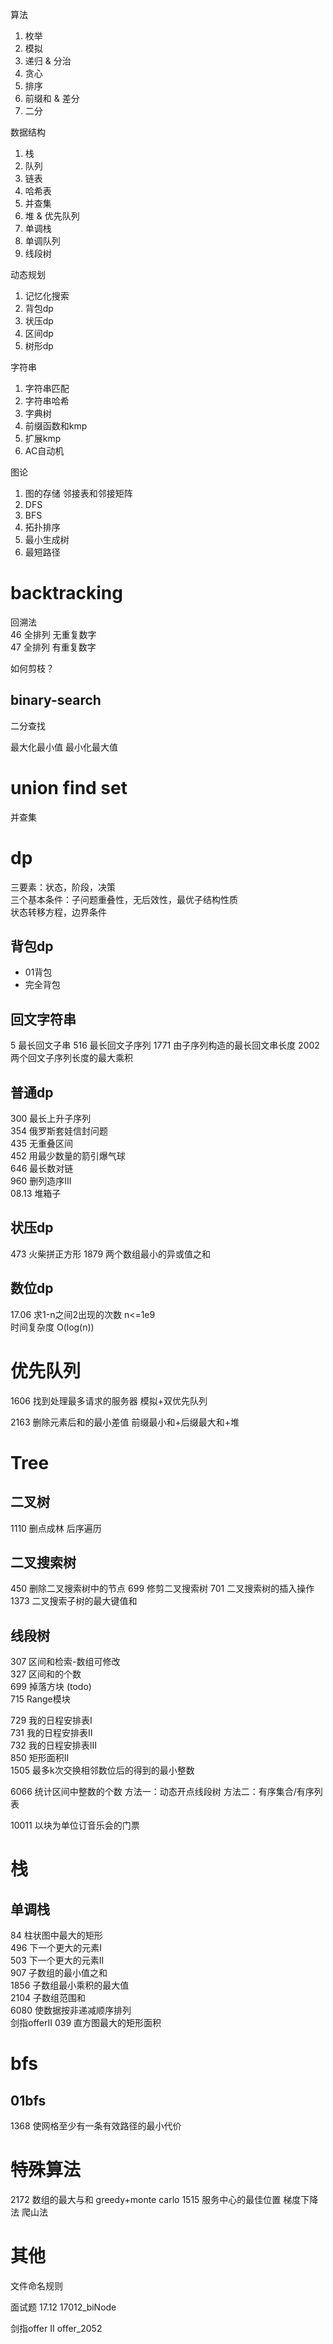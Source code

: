 
算法  
1. 枚举  
2. 模拟
3. 递归 & 分治
4. 贪心
5. 排序
6. 前缀和 & 差分
7. 二分

数据结构
1. 栈
2. 队列
3. 链表
4. 哈希表
5. 并查集
6. 堆 & 优先队列
7. 单调栈
8. 单调队列
9. 线段树

动态规划
1. 记忆化搜索
2. 背包dp
3. 状压dp
4. 区间dp
5. 树形dp

字符串
1. 字符串匹配
2. 字符串哈希
3. 字典树
4. 前缀函数和kmp
5. 扩展kmp
6. AC自动机

图论
1. 图的存储 邻接表和邻接矩阵
2. DFS
3. BFS
4. 拓扑排序
5. 最小生成树
6. 最短路径




# backtracking
回溯法  
46 全排列 无重复数字  
47 全排列 有重复数字

如何剪枝？

## binary-search
二分查找

最大化最小值
最小化最大值



# union find set
并查集


# dp
三要素：状态，阶段，决策   
三个基本条件：子问题重叠性，无后效性，最优子结构性质  
状态转移方程，边界条件  


## 背包dp
- 01背包
- 完全背包


## 回文字符串
5 最长回文子串
516 最长回文子序列
1771 由子序列构造的最长回文串长度
2002 两个回文子序列长度的最大乘积

## 普通dp
300 最长上升子序列  
354 俄罗斯套娃信封问题  
435 无重叠区间  
452 用最少数量的箭引爆气球  
646 最长数对链  
960 删列造序III  
08.13 堆箱子

## 状压dp
473 火柴拼正方形
1879 两个数组最小的异或值之和


## 数位dp  
17.06 求1-n之间2出现的次数 n<=1e9  
时间复杂度 O(log(n))


# 优先队列

1606 找到处理最多请求的服务器
模拟+双优先队列


2163 删除元素后和的最小差值
前缀最小和+后缀最大和+堆


# Tree

## 二叉树

1110 删点成林
后序遍历


## 二叉搜索树
450 删除二叉搜索树中的节点
699 修剪二叉搜索树
701 二叉搜索树的插入操作
1373 二叉搜索子树的最大键值和


## 线段树
307 区间和检索-数组可修改  
327 区间和的个数  
699 掉落方块  (todo)  
715 Range模块  

729 我的日程安排表I  
731 我的日程安排表II  
732 我的日程安排表III  
850 矩形面积II  
1505 最多k次交换相邻数位后的得到的最小整数  

6066 统计区间中整数的个数
方法一：动态开点线段树
方法二：有序集合/有序列表

10011 以块为单位订音乐会的门票


# 栈

## 单调栈
84 柱状图中最大的矩形  
496 下一个更大的元素I  
503 下一个更大的元素II  
907 子数组的最小值之和  
1856 子数组最小乘积的最大值  
2104 子数组范围和  
6080 使数据按非递减顺序排列  
剑指offerII 039 直方图最大的矩形面积


# bfs

## 01bfs
1368  使网格至少有一条有效路径的最小代价  


# 特殊算法

2172 数组的最大与和
greedy+monte carlo
1515 服务中心的最佳位置
梯度下降法 爬山法


# 其他
文件命名规则

面试题 17.12 17012_biNode

剑指offer II offer_2052